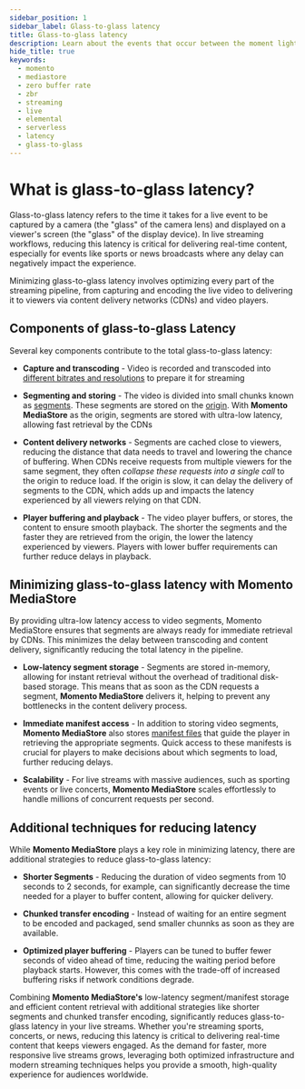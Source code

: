 ```yaml
---
sidebar_position: 1
sidebar_label: Glass-to-glass latency
title: Glass-to-glass latency
description: Learn about the events that occur between the moment light hits the glass of a camera sensor and the moment the image is displayed on your screen.
hide_title: true
keywords:
  - momento
  - mediastore
  - zero buffer rate
  - zbr
  - streaming
  - live
  - elemental
  - serverless
  - latency
  - glass-to-glass
---
```


# What is glass-to-glass latency?

Glass-to-glass latency refers to the time it takes for a live event to be captured by a camera (the "glass" of the camera lens) and displayed on a viewer's screen (the "glass" of the display device). In live streaming workflows, reducing this latency is critical for delivering real-time content, especially for events like sports or news broadcasts where any delay can negatively impact the experience.

Minimizing glass-to-glass latency involves optimizing every part of the streaming pipeline, from capturing and encoding the live video to delivering it to viewers via content delivery networks (CDNs) and video players.

## Components of glass-to-glass Latency

Several key components contribute to the total glass-to-glass latency:

* **Capture and transcoding** - Video is recorded and transcoded into [different bitrates and resolutions](/mediastore/core-concepts/abr-ladder) to prepare it for streaming

* **Segmenting and storing** - The video is divided into small chunks known as [segments](/mediastore/core-concepts/segments). These segments are stored on the [origin](/mediastore/core-concepts/origin). With **Momento MediaStore** as the origin, segments are stored with ultra-low latency, allowing fast retrieval by the CDNs

* **Content delivery networks** - Segments are cached close to viewers, reducing the distance that data needs to travel and lowering the chance of buffering. When CDNs receive requests from multiple viewers for the same segment, they often *collapse these requests into a single call* to the origin to reduce load. If the origin is slow, it can delay the delivery of segments to the CDN, which adds up and impacts the latency experienced by all viewers relying on that CDN.

* **Player buffering and playback** - The video player buffers, or stores, the content to ensure smooth playback. The shorter the segments and the faster they are retrieved from the origin, the lower the latency experienced by viewers. Players with lower buffer requirements can further reduce delays in playback.

## Minimizing glass-to-glass latency with Momento MediaStore

By providing ultra-low latency access to video segments, Momento MediaStore ensures that segments are always ready for immediate retrieval by CDNs. This minimizes the delay between transcoding and content delivery, significantly reducing the total latency in the pipeline.

* **Low-latency segment storage** - Segments are stored in-memory, allowing for instant retrieval without the overhead of traditional disk-based storage. This means that as soon as the CDN requests a segment, **Momento MediaStore** delivers it, helping to prevent any bottlenecks in the content delivery process.

* **Immediate manifest access** - In addition to storing video segments, **Momento MediaStore** also stores [manifest files](/mediastore/performance/adaptive-bitrates/hls) that guide the player in retrieving the appropriate segments. Quick access to these manifests is crucial for players to make decisions about which segments to load, further reducing delays.

* **Scalability** - For live streams with massive audiences, such as sporting events or live concerts, **Momento MediaStore** scales effortlessly to handle millions of concurrent requests per second.

## Additional techniques for reducing latency

While **Momento MediaStore** plays a key role in minimizing latency, there are additional strategies to reduce glass-to-glass latency:

* **Shorter Segments** - Reducing the duration of video segments from 10 seconds to 2 seconds, for example, can significantly decrease the time needed for a player to buffer content, allowing for quicker delivery.

* **Chunked transfer encoding** - Instead of waiting for an entire segment to be encoded and packaged, send smaller chunnks as soon as they are available.

* **Optimized player buffering** - Players can be tuned to buffer fewer seconds of video ahead of time, reducing the waiting period before playback starts. However, this comes with the trade-off of increased buffering risks if network conditions degrade.

Combining **Momento MediaStore's** low-latency segment/manifest storage and efficient content retrieval with additional strategies like shorter segments and chunked transfer encoding, significantly reduces glass-to-glass latency in your live streams. Whether you're streaming sports, concerts, or news, reducing this latency is critical to delivering real-time content that keeps viewers engaged. As the demand for faster, more responsive live streams grows, leveraging both optimized infrastructure and modern streaming techniques helps you provide a smooth, high-quality experience for audiences worldwide.
